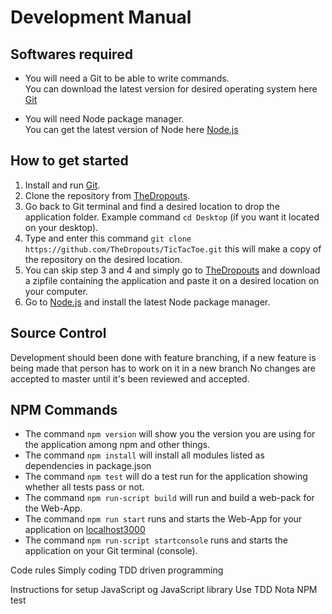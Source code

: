 # Development Manual

## Softwares required

* You will need a Git to be able to write commands.<br/>
You can download the latest version for desired operating system here [Git](https://git-scm.com/downloads)

* You will need Node package manager.<br/>
You can get the latest version of Node here [Node.js](https://nodejs.org/en/)

## How to get started

1. Install and run [Git](https://git-scm.com/downloads).
2. Clone the repository from [TheDropouts](https://github.com/TheDropouts/TicTacToe.git).
3. Go back to Git terminal and find a desired location to drop the application folder. Example command `cd Desktop` (if you want it located on your desktop).
4. Type and enter this command `git clone https://github.com/TheDropouts/TicTacToe.git` this will make a copy of the repository on the desired location.
5. You can skip step 3 and 4 and simply go to [TheDropouts](https://github.com/TheDropouts) and download a zipfile 
containing the application and paste it on a desired location on your computer.
6. Go to [Node.js](https://nodejs.org/en/) and install the latest Node package manager.

## Source Control 

Development should been done with feature branching, if a new feature is being made that person has to work on it in a new branch
No changes are accepted to master until it's been reviewed and accepted.

## NPM Commands

* The command `npm version` will show you the version you are using for the application among npm and other things.
* The command `npm install` will install all modules listed as dependencies in package.json
* The command `npm test` will do a test run for the application showing whether all tests pass or not.
* The command `npm run-script build` will run and build a web-pack for the Web-App.
* The command `npm run start` runs and starts the Web-App for your application on [localhost3000](http://localhost:3000)
* The command `npm run-script startconsole` runs and starts the application on your Git terminal (console).



Code rules
Simply coding
TDD driven programming

Instructions for setup
JavaScript og JavaScript library
Use TDD Nota NPM test




